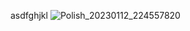 asdfghjkl
![Polish_20230112_224557820](https://github.com/user-attachments/assets/fe6f5366-9766-40cc-b5b1-c4ebff155a12)

